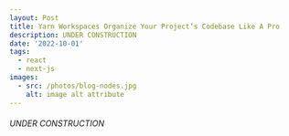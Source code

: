 ```yaml
---
layout: Post
title: Yarn Workspaces Organize Your Project’s Codebase Like A Pro
description: UNDER CONSTRUCTION
date: '2022-10-01'
tags:
  - react
  - next-js
images:
  - src: /photos/blog-nodes.jpg
    alt: image alt attribute
---
```


 ###### UNDER CONSTRUCTION